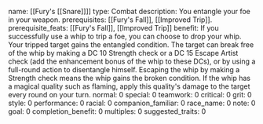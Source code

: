 name: [[Fury's [[Snare]]]]
type: Combat
description: You entangle your foe in your weapon.
prerequisites: [[Fury's Fall]], [[Improved Trip]].
prerequisite_feats: [[Fury's Fall]], [[Improved Trip]]
benefit: If you successfully use a whip to trip a foe, you can choose to drop your whip. Your tripped target gains the entangled condition. The target can break free of the whip by making a DC 10 Strength check or a DC 15 Escape Artist check (add the enhancement bonus of the whip to these DCs), or by using a full-round action to disentangle himself. Escaping the whip by making a Strength check means the whip gains the broken condition. If the whip has a magical quality such as flaming, apply this quality's damage to the target every round on your turn.
normal: 0
special: 0
teamwork: 0
critical: 0
grit: 0
style: 0
performance: 0
racial: 0
companion_familiar: 0
race_name: 0
note: 0
goal: 0
completion_benefit: 0
multiples: 0
suggested_traits: 0

